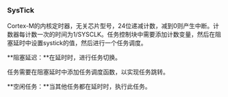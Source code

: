 ### SysTick

Cortex-M的内核定时器，无关芯片型号，24位递减计数，减到0则产生中断。计数器每计数一次的时间为1/SYSCLK。任务控制块中需要添加计数变量，然后在阻塞延时中设置systick的值，然后进行一个任务调度。

 

**阻塞延迟：**在延时时，进行任务切换。

任务需要在阻塞延时中添加任务调度函数，以实现任务跳转。

 

**空闲任务：**当其他任务都在延时时，执行此任务。

